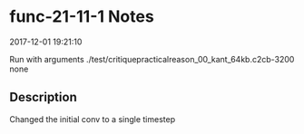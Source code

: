 # func-21-11-1 Notes

2017-12-01 19:21:10

Run with arguments ./test/critiquepracticalreason_00_kant_64kb.c2cb-3200 none

## Description

Changed the initial conv to a single timestep
